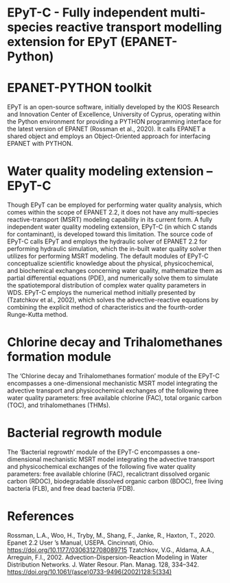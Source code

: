 # EPyT-C - Fully independent multi-species reactive transport modelling extension for EPyT (EPANET-Python)

# EPANET-PYTHON toolkit
EPyT is an open-source software, initially developed by the KIOS Research and Innovation Center of Excellence, University of Cyprus, operating within the Python environment for providing a PYTHON programming interface for the latest version of EPANET (Rossman et al., 2020). It calls EPANET a shared object and employs an Object-Oriented approach for interfacing EPANET with PYTHON.

# Water quality modeling extension – EPyT-C
Though EPyT can be employed for performing water quality analysis, which comes within the scope of EPANET 2.2, it does not have any multi-species reactive-transport (MSRT) modeling capability in its current form. A fully independent water quality modeling extension, EPyT-C (in which C stands for contaminant), is developed toward this limitation. The source code of EPyT-C calls EPyT and employs the hydraulic solver of EPANET 2.2 for performing hydraulic simulation, which the in-built water quality solver then utilizes for performing MSRT modeling.
	The default modules of EPyT-C conceptualize scientific knowledge about the physical, physicochemical, and biochemical exchanges concerning water quality, mathematize them as partial differential equations (PDE), and numerically solve them to simulate the spatiotemporal distribution of complex water quality parameters in WDS. EPyT-C employs the numerical method initially presented by (Tzatchkov et al., 2002), which solves the advective-reactive equations by combining the explicit method of characteristics and the fourth-order Runge-Kutta method.

# Chlorine decay and Trihalomethanes formation module
The ‘Chlorine decay and Trihalomethanes formation’ module of the EPyT-C encompasses a one-dimensional mechanistic MSRT model integrating the advective transport and physicochemical exchanges of the following three water quality parameters: free available chlorine (FAC), total organic carbon (TOC), and trihalomethanes (THMs).

# Bacterial regrowth module
The ‘Bacterial regrowth’ module of the EPyT-C encompasses a one-dimensional mechanistic MSRT model integrating the advective transport and physicochemical exchanges of the following five water quality parameters: free available chlorine (FAC), recalictrant dissolved organic carbon (RDOC), biodegradable dissolved organic carbon (BDOC), free living bacteria (FLB), and free dead bacteria (FDB).

# References
Rossman, L.A., Woo, H., Tryby, M., Shang, F., Janke, R., Haxton, T., 2020. Epanet 2.2 User ’s Manual, USEPA. Cincinnati, Ohio. https://doi.org/10.1177/0306312708089715
Tzatchkov, V.G., Aldama, A.A., Arreguin, F.I., 2002. Advection-Dispersion-Reaction Modeling in Water Distribution Networks. J. Water Resour. Plan. Manag. 128, 334–342. https://doi.org/10.1061/(asce)0733-9496(2002)128:5(334)
